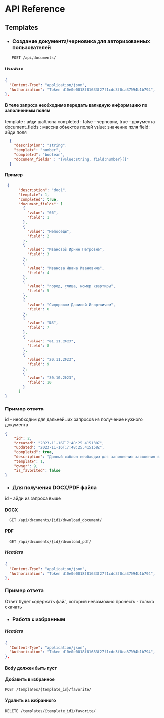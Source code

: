 # API Reference

## Templates


- ### Создание документа/черновика для авторизованных пользователей 

```
   POST /api/documents/
```
##### Headers

```json
{
  "Content-Type": "application/json",
  "Authorization": "Token d10e0e0018f81633f27f1cdc3f0ca37094b1b794",
},
```
#### В теле запроса необходимо передать валидную информацию по заполненным полям

template : айди шаблона
completed : false - черновик, true - документа
document_fields : массив объектов полей
value: значение поля
field: айди поля

```json
  {
    "description": "string",
    "template": "number",
    "completed": "boolean",
    "document_fields" : "{value:string, field:number}[]"
  }
```
#### Пример
```json
 {
      "description": "doc1",
      "template": 1,
      "completed": true,
      "document_fields": [
        {
          "value": "66",
          "field": 1
        },
        {
          "value": "Непоседы",
          "field": 2
        },
        {
          "value": "Ивановой Ирине Петровне",
          "field": 3
        },
        {
          "value": "Иванова Ивана Ивановича",
          "field": 4
        },
        {
          "value": "город, улица, номер квартиры",
          "field": 5
        },
        {
          "value": "Сидоровым Данилой Игоревичем",
          "field": 6
        },
        {
          "value": "№3",
          "field": 7
        },
        {
          "value": "01.11.2023",
          "field": 8
        },
        {
          "value": "20.11.2023",
          "field": 9
        },
        {
          "value": "30.10.2023",
          "field": 10
        }
      ]
}
```
### Пример ответа

id - необходим для дальнейших запросов на получение нужного документа

```json
{
    "id": 2,
    "created": "2023-11-16T17:48:25.415130Z",
    "updated": "2023-11-16T17:48:25.415158Z",
    "completed": true,
    "description": "Данный шаблон необходим для заполнения заявления в детский сад. Заявление может быть составлено в простой письменной форме. Можно доработать шаблон под себя и прописать наиболее важные поля после его скачивания.",
    "template": 1,
    "owner": 9,
    "is_favorited": false
}
```

- ### Для получения DOCX/PDF файла

id - айди из запроса выше


#### DOCX

```
  GET /api/documents/{id}/download_document/ 
```

#### PDF
```
  GET /api/documents/{id}/download_pdf/  
```

##### Headers

```json
{
  "Content-Type": "application/json",
  "Authorization": "Token d10e0e0018f81633f27f1cdc3f0ca37094b1b794",
},
```
### Пример ответа
Ответ будет содержать файл, который невозможно прочесть - только скачать


- ### Работа с избранным

##### Headers

```json
{
  "Content-Type": "application/json",
  "Authorization": "Token d10e0e0018f81633f27f1cdc3f0ca37094b1b794",
},
```

#### Body должен быть пуст



#### Добавить в избранное

```
POST /templates/{template_id}/favorite/
```

#### Удалить из избранного

```
DELETE /templates/{template_id}/favorite/
```
